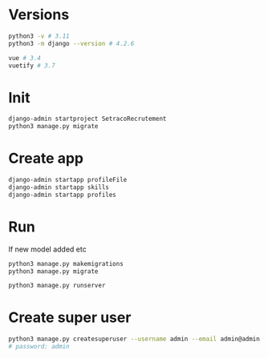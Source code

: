 # Versions

```bash
python3 -v # 3.11
python3 -m django --version # 4.2.6

vue # 3.4
vuetify # 3.7
```

# Init

```bash
django-admin startproject SetracoRecrutement
python3 manage.py migrate
```

# Create app

```bash
django-admin startapp profileFile
django-admin startapp skills
django-admin startapp profiles
```

# Run

If new model added etc

```bash
python3 manage.py makemigrations
python3 manage.py migrate
```

```bash
python3 manage.py runserver
```

# Create super user

```bash
python3 manage.py createsuperuser --username admin --email admin@admin.com
# password: admin
```
